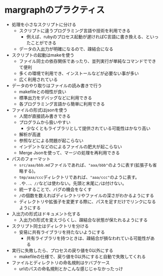 # margraphのプラクティス

- 処理を小さなスクリプトに分ける
  - スクリプトに違うプログラミング言語や技術を利用できる
    - 例えば、rubyのプロセス起動が遅ければC言語に書き換える、といったことができる
  - データの入出力が明確になるので、疎結合になる
- スクリプトの起動はmakeを使う
  - ファイル同士の依存関係であったり、並列実行が単純なコマンドでできて便利
  - 多くの環境で利用でき、インストールなどが必要ない事が多い
  - 広く利用されている
- データのやり取りはファイルの読み書きで行う
  - makefileとの相性が良い
  - 標準出力をデバッグなどに利用できる
  - 各プログラミング言語から簡単に利用できる
- ファイルの形式はjsonを使う
  - 人間が直接読み書きできる
  - プログラムから扱いやすい
    - 少なくともライブラリとして提供されている可能性はかなり高い
  - 解析が高速
  - 参照などによる問題が起こらない
  - インデントなどのによるファイルの肥大が起こらない
  - Merge Jsonを使って、マージの処理を再利用できる
- パスのフォーマット
  - `src/aaa/bbb.md`ファイルであれば、`"aaa/bbb"`のように表す(拡張子も省略する)。
  - `tmp/aaa/ccc`ディレクトリであれば、`"aaa/ccc"`のように表す。
  - `.`や`..`、`//`などは使わない。先頭と末尾に`/`は付けない。
  - 統一することで、バグの機会をなくす
  - `/`の個数を数えればディレクトリやファイルの深さがわかるようにする
  - ディレクトリや拡張子を変更する際に、パスを足すだけでリンクになるようにする
- 入出力の形式はドキュメント化する
  - 入出力の形式を変えづらくし、疎結合な状態が保たれるようにする
- スクリプト同士はディレクトリを分ける
  - 安易に共有ライブラリを持たないようにする
    - 共有ライブラリを持つときは、疎結合が損なわれている可能性がある
- 実行に失敗したら、プロセスの戻り値を0以外にする
  - makefileの仕様で、戻り値を0以外にすると自動で失敗してくれる
- ファイルとディレクトリの命名規則はケバブケース
  - urlのパスの命名規則とかこんな感じじゃなかったっけ
